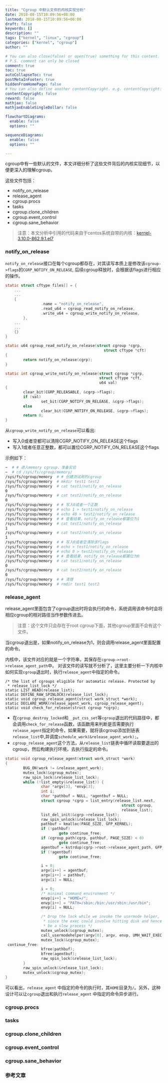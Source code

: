 ```yaml
---
title: "Cgroup 中默认文件的内核实现分析"
date: 2018-08-15T10:09:56+08:00
lastmod: 2018-08-15T10:09:56+08:00
draft: false 
keywords: []
description: ""
tags: ["kernel", "linux", "cgroup"]
categories: ["kernel", "cgroup"]
author: ""

# You can also close(false) or open(true) something for this content.
# P.S. comment can only be closed
comment: true
toc: true
autoCollapseToc: true
postMetaInFooter: true
hiddenFromHomePage: false
# You can also define another contentCopyright. e.g. contentCopyright: "This is another copyright."
contentCopyright: false
reward: false
mathjax: false
mathjaxEnableSingleDollar: false

flowchartDiagrams:
  enable: false
  options: ""

sequenceDiagrams: 
  enable: false
  options: ""

---
```


cgroup中有一些默认的文件，本文详细分析了这些文件背后的内核实现细节，以便更深入的理解cgroup。

这些文件包括：

* notify_on_release
* release_agent
* cgroup.procs
* tasks
* cgroup.clone_children
* cgroup.event_control
* cgroup.sane_behavior

>  注意：本文分析中引用的代码来自于centos系统自带的内核：[kernel-3.10.0-862.9.1.el7](http://vault.centos.org/7.5.1804/updates/Source/SPackages/kernel-3.10.0-862.9.1.el7.src.rpm)

<!--more-->

### notify_on_release

`notify_on_release`接口在每个cgroup都存在，对其读写本质上是修改该`cgroup->flags`的`CGRP_NOTIFY_ON_RELEASE`, 后续cgroup释放时，会根据该flags进行相应的操作。

```c
static struct cftype files[] = {
	... 
	... 
	{
                .name = "notify_on_release",
                .read_u64 = cgroup_read_notify_on_release,
                .write_u64 = cgroup_write_notify_on_release,
        },
	... 
	... 
	{}
}

static u64 cgroup_read_notify_on_release(struct cgroup *cgrp,
                                            struct cftype *cft)
{
        return notify_on_release(cgrp);
}

static int cgroup_write_notify_on_release(struct cgroup *cgrp,
                                          struct cftype *cft,
                                          u64 val)
{
        clear_bit(CGRP_RELEASABLE, &cgrp->flags);
        if (val)
                set_bit(CGRP_NOTIFY_ON_RELEASE, &cgrp->flags);
        else
                clear_bit(CGRP_NOTIFY_ON_RELEASE, &cgrp->flags);
        return 0;
}

```

从`cgroup_write_notify_on_release`可以看出:

* 写入0或者空都可以清除CGRP_NOTIFY_ON_RELEASE这个flags
* 写入1或者任意正整数，都可以置位CGRP_NOTIFY_ON_RELEASE这个flags

示例如下：

```bash
~  # # 进入memory cgroup，准备实验
~  # cd /sys/fs/cgroup/memory/
/sys/fs/cgroup/memory  # # 创建测试用的cgroup
/sys/fs/cgroup/memory  # mkdir test1 test2
/sys/fs/cgroup/memory  # cat test1/notify_on_release 
0
/sys/fs/cgroup/memory  # cat test2/notify_on_release 
0
/sys/fs/cgroup/memory  # # 写入0或者一个正数
/sys/fs/cgroup/memory  # echo 1 > test1/notify_on_release 
/sys/fs/cgroup/memory  # echo 40 > test2/notify_on_release 
/sys/fs/cgroup/memory  # # 查看结果，notify_on_release都置位为1
/sys/fs/cgroup/memory  # cat test1/notify_on_release 
1
/sys/fs/cgroup/memory  # cat test2/notify_on_release 
1
/sys/fs/cgroup/memory  # # 写入0或者空清除该flags
/sys/fs/cgroup/memory  # echo > test1/notify_on_release 
/sys/fs/cgroup/memory  # echo 0 > test2/notify_on_release 
/sys/fs/cgroup/memory  # # 查看结果，notify_on_release都置位为0
/sys/fs/cgroup/memory  # cat test1/notify_on_release 
0
/sys/fs/cgroup/memory  # cat test2/notify_on_release 
0
/sys/fs/cgroup/memory  # # 清理
/sys/fs/cgroup/memory  # rmdir test1 test2
```

### release_agent

release_agent里面包含了cgroup退出时将会执行的命令，系统调用该命令时会将相应cgroup的相对路径当作参数传进去。

> 注意：这个文件只会存在于root cgroup下面，其他cgroup里面不会有这个文件。

当cgroup退出是，如果notify_on_release为1，则会调用release_agent里面配置的命令。

内核中，该文件对应的就是一个字符串，其保存在`cgroup->root->release_agent_path`中。 对该文件的读写就不分析了，这里主要分析一下内核中如何实现`cgroup`退出时，执行`release_agent`中指定的命令。

```
/* the list of cgroups eligible for automatic release. Protected by
 * release_list_lock */
static LIST_HEAD(release_list);
static DEFINE_RAW_SPINLOCK(release_list_lock);
static void cgroup_release_agent(struct work_struct *work);
static DECLARE_WORK(release_agent_work, cgroup_release_agent);
static void check_for_release(struct cgroup *cgrp);
```

* 在`cgroup_destroy_locked`和`__put_css_set`等`cgroup`退出的代码路径中，都会调用`check_for_release`函数，该函数用来判断是否需要执行`release_agent`指定的命令，如果需要，就将该cgroup添加到链表`release_list`中,并调度`schedule_work(&release_agent_work);`。
* `cgroup_release_agent`这个方法，从`release_list`链表中循环读取要退出的cgroup，然后构建执行环境，去执行指定的命令。

```c
static void cgroup_release_agent(struct work_struct *work)
{
        BUG_ON(work != &release_agent_work);
        mutex_lock(&cgroup_mutex);
        raw_spin_lock(&release_list_lock);
        while (!list_empty(&release_list)) {
                char *argv[3], *envp[3];
                int i;
                char *pathbuf = NULL, *agentbuf = NULL;
                struct cgroup *cgrp = list_entry(release_list.next,
                                                    struct cgroup,
                                                    release_list);
                list_del_init(&cgrp->release_list);
                raw_spin_unlock(&release_list_lock);
                pathbuf = kmalloc(PAGE_SIZE, GFP_KERNEL);
                if (!pathbuf)
                        goto continue_free;
                if (cgroup_path(cgrp, pathbuf, PAGE_SIZE) < 0)
                        goto continue_free;
                agentbuf = kstrdup(cgrp->root->release_agent_path, GFP_KERNEL);
                if (!agentbuf)
                        goto continue_free;

                i = 0;
                argv[i++] = agentbuf;
                argv[i++] = pathbuf;
                argv[i] = NULL;

                i = 0;
                /* minimal command environment */
                envp[i++] = "HOME=/";
                envp[i++] = "PATH=/sbin:/bin:/usr/sbin:/usr/bin";
                envp[i] = NULL;

                /* Drop the lock while we invoke the usermode helper,
                 * since the exec could involve hitting disk and hence
                 * be a slow process */
                mutex_unlock(&cgroup_mutex);
                call_usermodehelper(argv[0], argv, envp, UMH_WAIT_EXEC);
                mutex_lock(&cgroup_mutex);
 continue_free:
                kfree(pathbuf);
                kfree(agentbuf);
                raw_spin_lock(&release_list_lock);
        }
        raw_spin_unlock(&release_list_lock);
        mutex_unlock(&cgroup_mutex);
}
```

可以看出，`release_agent` 中指定的命令的执行时，其`HOME`目录为`/`。另外，这种设计可以让`cgroup`退出和执行`release_agent` 中指定的命令异步进行。


### cgroup.procs
### tasks
### cgroup.clone_children
### cgroup.event_control
### cgroup.sane_behavior

### 参考文章


